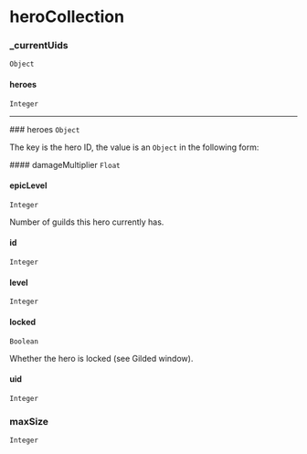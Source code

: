 # heroCollection

### _currentUids
`Object`

#### heroes
`Integer`

---

### heroes
`Object`

The key is the hero ID, the value is an `Object` in the following form:

#### damageMultiplier
`Float`

#### epicLevel
`Integer`

Number of guilds this hero currently has.

#### id
`Integer`

#### level
`Integer`

#### locked
`Boolean`

Whether the hero is locked (see Gilded window).

#### uid
`Integer`

### maxSize
`Integer`
